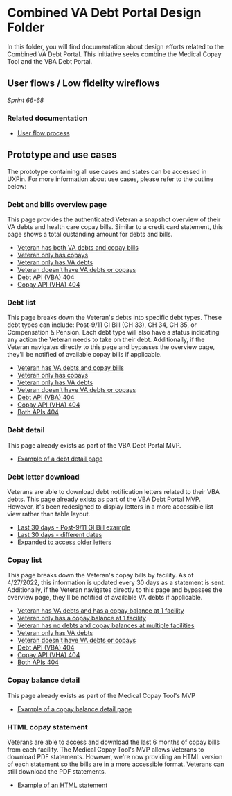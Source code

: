 # Combined VA Debt Portal Design Folder

In this folder, you will find documentation about design efforts related to the Combined VA Debt Portal.
This initiative seeks combine the Medical Copay Tool and the VBA Debt Portal.

## User flows / Low fidelity wireflows

_Sprint 66-68_

### Related documentation

- [User flow process](https://github.com/department-of-veterans-affairs/va.gov-team/tree/master/products/combined_va_debt_portal/design/user-flows)

## Prototype and use cases

The prototype containing all use cases and states can be accessed in UXPin. For more information about use cases, please refer to the outline below:

### Debt and bills overview page
This page provides the authenticated Veteran a snapshot overview of their VA debts and health care copay bills. Similar to a credit card statement, this page shows a total oustanding amount for debts and bills. 

- [Veteran has both VA debts and copay bills](https://preview.uxpin.com/29cd8f525781fa231d16f5b50905ad15a99cbf01#/pages//simulate/no-panels?mode=i)
- [Veteran only has copays](https://preview.uxpin.com/29cd8f525781fa231d16f5b50905ad15a99cbf01#/pages/149492807/simulate/no-panels?mode=i)
- [Veteran only has VA debts](https://preview.uxpin.com/29cd8f525781fa231d16f5b50905ad15a99cbf01#/pages/149492808/simulate/no-panels?mode=i)
- [Veteran doesn't have VA debts or copays](https://preview.uxpin.com/29cd8f525781fa231d16f5b50905ad15a99cbf01#/pages/149492806/simulate/no-panels?mode=i)
- [Debt API (VBA) 404](https://preview.uxpin.com/29cd8f525781fa231d16f5b50905ad15a99cbf01#/pages/149503317/simulate/no-panels?mode=i)
- [Copay API (VHA) 404](https://preview.uxpin.com/29cd8f525781fa231d16f5b50905ad15a99cbf01#/pages/149503316/simulate/no-panels?mode=i)

### Debt list 
This page breaks down the Veteran's debts into specific debt types. These debt types can include: Post-9/11 GI Bill (CH 33), CH 34, CH 35, or Compensation & Pension. Each debt type will also have a status indicating any action the Veteran needs to take on their debt. Additionally, if the Veteran navigates directly to this page and bypasses the overview page, they'll be notified of available copay bills if applicable. 

- [Veteran has VA debts and copay bills](https://preview.uxpin.com/29cd8f525781fa231d16f5b50905ad15a99cbf01#/pages/148307609/simulate/no-panels?mode=i)
- [Veteran only has copays](https://preview.uxpin.com/29cd8f525781fa231d16f5b50905ad15a99cbf01#/pages/149534494/simulate/no-panels?mode=i)
- [Veteran only has VA debts](https://preview.uxpin.com/29cd8f525781fa231d16f5b50905ad15a99cbf01#/pages/148546854/simulate/no-panels?mode=i)
- [Veteran doesn't have VA debts or copays](https://preview.uxpin.com/29cd8f525781fa231d16f5b50905ad15a99cbf01#/pages/149534493/simulate/no-panels?mode=i)
- [Debt API (VBA) 404](https://preview.uxpin.com/29cd8f525781fa231d16f5b50905ad15a99cbf01#/pages/149376499/simulate/no-panels?mode=i)
- [Copay API (VHA) 404](https://preview.uxpin.com/29cd8f525781fa231d16f5b50905ad15a99cbf01#/pages/149376498/simulate/no-panels?mode=i)
- [Both APIs 404](https://preview.uxpin.com/29cd8f525781fa231d16f5b50905ad15a99cbf01#/pages/149376500/simulate/no-panels?mode=i)

### Debt detail 
This page already exists as part of the VBA Debt Portal MVP. 

- [Example of a debt detail page](https://preview.uxpin.com/29cd8f525781fa231d16f5b50905ad15a99cbf01#/pages/148307615/simulate/no-panels?mode=i)

### Debt letter download 
Veterans are able to download debt notification letters related to their VBA debts. This page already exists as part of the VBA Debt Portal MVP. However, it's been redesigned to display letters in a more accessible list view rather than table layout. 

- [Last 30 days - Post-9/11 GI Bill example](https://preview.uxpin.com/29cd8f525781fa231d16f5b50905ad15a99cbf01#/pages/149089100/simulate/no-panels?mode=i)
- [Last 30 days - different dates](https://preview.uxpin.com/29cd8f525781fa231d16f5b50905ad15a99cbf01#/pages/149122561/simulate/no-panels?mode=i)
- [Expanded to access older letters](https://preview.uxpin.com/29cd8f525781fa231d16f5b50905ad15a99cbf01#/pages/149089099/simulate/no-panels?mode=i)

### Copay list
This page breaks down the Veteran's copay bills by facility. As of 4/27/2022, this information is updated every 30 days as a statement is sent. Additionally, if the Veteran navigates directly to this page and bypasses the overview page, they'll be notified of available VA debts if applicable. 

- [Veteran has VA debts and has a copay balance at 1 facility](https://preview.uxpin.com/29cd8f525781fa231d16f5b50905ad15a99cbf01#/pages/148524984/simulate/no-panels?mode=i)
- [Veteran only has a copay balance at 1 facility](https://preview.uxpin.com/29cd8f525781fa231d16f5b50905ad15a99cbf01#/pages/148524983/simulate/no-panels?mode=i)
- [Veteran has no debts and copay balances at multiple facilities](https://preview.uxpin.com/29cd8f525781fa231d16f5b50905ad15a99cbf01#/pages/148559873/simulate/no-panels?mode=i)
- [Veteran only has VA debts](https://preview.uxpin.com/29cd8f525781fa231d16f5b50905ad15a99cbf01#/pages/149285599/simulate/no-panels?mode=i)
- [Veteran doesn't have VA debts or copays](https://preview.uxpin.com/29cd8f525781fa231d16f5b50905ad15a99cbf01#/pages/149285598/simulate/no-panels?mode=i)
- [Debt API (VBA) 404](https://preview.uxpin.com/29cd8f525781fa231d16f5b50905ad15a99cbf01#/pages/149423131/simulate/no-panels?mode=i)
- [Copay API (VHA) 404](https://preview.uxpin.com/29cd8f525781fa231d16f5b50905ad15a99cbf01#/pages/149423132/simulate/no-panels?mode=i)
- [Both APIs 404](https://preview.uxpin.com/29cd8f525781fa231d16f5b50905ad15a99cbf01#/pages/149423133/simulate/no-panels?mode=i)

### Copay balance detail 
This page already exists as part of the Medical Copay Tool's MVP 

- [Example of a copay balance detail page](https://preview.uxpin.com/29cd8f525781fa231d16f5b50905ad15a99cbf01#/pages/148307639/simulate/no-panels?mode=i)

### HTML copay statement
Veterans are able to access and download the last 6 months of copay bills from each facility. The Medical Copay Tool's MVP allows Veterans to download PDF statements. However, we're now providing an HTML version of each statement so the bills are in a more accessible format. Veterans can still download the PDF statements. 

- [Example of an HTML statement](https://preview.uxpin.com/29cd8f525781fa231d16f5b50905ad15a99cbf01#/pages/148307650/simulate/no-panels?mode=i)
